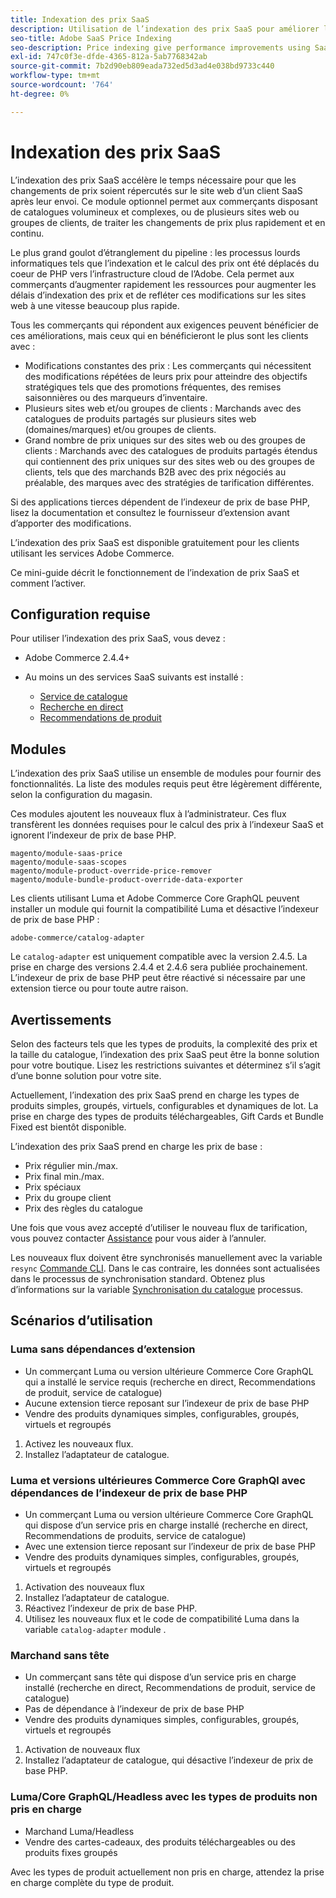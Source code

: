 ```yaml
---
title: Indexation des prix SaaS
description: Utilisation de l’indexation des prix SaaS pour améliorer les performances
seo-title: Adobe SaaS Price Indexing
seo-description: Price indexing give performance improvements using SaaS infrastructure
exl-id: 747c0f3e-dfde-4365-812a-5ab7768342ab
source-git-commit: 7b2d90eb809eada732ed5d3ad4e038bd9733c440
workflow-type: tm+mt
source-wordcount: '764'
ht-degree: 0%

---
```


# Indexation des prix SaaS

L’indexation des prix SaaS accélère le temps nécessaire pour que les changements de prix soient répercutés sur le site web d’un client SaaS après leur envoi. Ce module optionnel permet aux commerçants disposant de catalogues volumineux et complexes, ou de plusieurs sites web ou groupes de clients, de traiter les changements de prix plus rapidement et en continu.

Le plus grand goulot d’étranglement du pipeline : les processus lourds informatiques tels que l’indexation et le calcul des prix ont été déplacés du coeur de PHP vers l’infrastructure cloud de l’Adobe. Cela permet aux commerçants d’augmenter rapidement les ressources pour augmenter les délais d’indexation des prix et de refléter ces modifications sur les sites web à une vitesse beaucoup plus rapide.

Tous les commerçants qui répondent aux exigences peuvent bénéficier de ces améliorations, mais ceux qui en bénéficieront le plus sont les clients avec :

* Modifications constantes des prix : Les commerçants qui nécessitent des modifications répétées de leurs prix pour atteindre des objectifs stratégiques tels que des promotions fréquentes, des remises saisonnières ou des marqueurs d’inventaire.
* Plusieurs sites web et/ou groupes de clients : Marchands avec des catalogues de produits partagés sur plusieurs sites web (domaines/marques) et/ou groupes de clients.
* Grand nombre de prix uniques sur des sites web ou des groupes de clients : Marchands avec des catalogues de produits partagés étendus qui contiennent des prix uniques sur des sites web ou des groupes de clients, tels que des marchands B2B avec des prix négociés au préalable, des marques avec des stratégies de tarification différentes.

Si des applications tierces dépendent de l’indexeur de prix de base PHP, lisez la documentation et consultez le fournisseur d’extension avant d’apporter des modifications.

L’indexation des prix SaaS est disponible gratuitement pour les clients utilisant les services Adobe Commerce.

Ce mini-guide décrit le fonctionnement de l’indexation de prix SaaS et comment l’activer.

## Configuration requise

Pour utiliser l’indexation des prix SaaS, vous devez :

* Adobe Commerce 2.4.4+
* Au moins un des services SaaS suivants est installé :

   * [Service de catalogue](../catalog-service/overview.md)
   * [Recherche en direct](../live-search/guide-overview.md)
   * [Recommendations de produit](../product-recommendations/guide-overview.md)

## Modules

L’indexation des prix SaaS utilise un ensemble de modules pour fournir des fonctionnalités. La liste des modules requis peut être légèrement différente, selon la configuration du magasin.

Ces modules ajoutent les nouveaux flux à l’administrateur. Ces flux transfèrent les données requises pour le calcul des prix à l’indexeur SaaS et ignorent l’indexeur de prix de base PHP.

```
magento/module-saas-price
magento/module-saas-scopes
magento/module-product-override-price-remover
magento/module-bundle-product-override-data-exporter
```

Les clients utilisant Luma et Adobe Commerce Core GraphQL peuvent installer un module qui fournit la compatibilité Luma et désactive l’indexeur de prix de base PHP :

```
adobe-commerce/catalog-adapter
```

Le `catalog-adapter` est uniquement compatible avec la version 2.4.5. La prise en charge des versions 2.4.4 et 2.4.6 sera publiée prochainement.
L’indexeur de prix de base PHP peut être réactivé si nécessaire par une extension tierce ou pour toute autre raison.

## Avertissements

Selon des facteurs tels que les types de produits, la complexité des prix et la taille du catalogue, l’indexation des prix SaaS peut être la bonne solution pour votre boutique. Lisez les restrictions suivantes et déterminez s’il s’agit d’une bonne solution pour votre site.

Actuellement, l’indexation des prix SaaS prend en charge les types de produits simples, groupés, virtuels, configurables et dynamiques de lot.
La prise en charge des types de produits téléchargeables, Gift Cards et Bundle Fixed est bientôt disponible.

L’indexation des prix SaaS prend en charge les prix de base :

* Prix régulier min./max.
* Prix final min./max.
* Prix spéciaux
* Prix du groupe client
* Prix des règles du catalogue

Une fois que vous avez accepté d’utiliser le nouveau flux de tarification, vous pouvez contacter [Assistance](https://experienceleague.adobe.com/docs/commerce-knowledge-base/kb/help-center-guide/magento-help-center-user-guide.html) pour vous aider à l’annuler.

Les nouveaux flux doivent être synchronisés manuellement avec la variable `resync` [Commande CLI](https://experienceleague.adobe.com/docs/commerce-merchant-services/user-guides/data-services/catalog-sync.html#resynccmdline). Dans le cas contraire, les données sont actualisées dans le processus de synchronisation standard. Obtenez plus d’informations sur la variable [Synchronisation du catalogue](../landing/catalog-sync.md) processus.

## Scénarios d’utilisation

### Luma sans dépendances d’extension

* Un commerçant Luma ou version ultérieure Commerce Core GraphQL qui a installé le service requis (recherche en direct, Recommendations de produit, service de catalogue)
* Aucune extension tierce reposant sur l’indexeur de prix de base PHP
* Vendre des produits dynamiques simples, configurables, groupés, virtuels et regroupés

1. Activez les nouveaux flux.
1. Installez l’adaptateur de catalogue.

### Luma et versions ultérieures Commerce Core GraphQl avec dépendances de l’indexeur de prix de base PHP

* Un commerçant Luma ou version ultérieure Commerce Core GraphQL qui dispose d’un service pris en charge installé (recherche en direct, Recommendations de produits, service de catalogue)
* Avec une extension tierce reposant sur l’indexeur de prix de base PHP
* Vendre des produits dynamiques simples, configurables, groupés, virtuels et regroupés

1. Activation des nouveaux flux
1. Installez l’adaptateur de catalogue.
1. Réactivez l’indexeur de prix de base PHP.
1. Utilisez les nouveaux flux et le code de compatibilité Luma dans la variable `catalog-adapter` module .

### Marchand sans tête

* Un commerçant sans tête qui dispose d’un service pris en charge installé (recherche en direct, Recommendations de produit, service de catalogue)
* Pas de dépendance à l’indexeur de prix de base PHP
* Vendre des produits dynamiques simples, configurables, groupés, virtuels et regroupés

1. Activation de nouveaux flux
1. Installez l’adaptateur de catalogue, qui désactive l’indexeur de prix de base PHP.

### Luma/Core GraphQL/Headless avec les types de produits non pris en charge

* Marchand Luma/Headless
* Vendre des cartes-cadeaux, des produits téléchargeables ou des produits fixes groupés

Avec les types de produit actuellement non pris en charge, attendez la prise en charge complète du type de produit.
